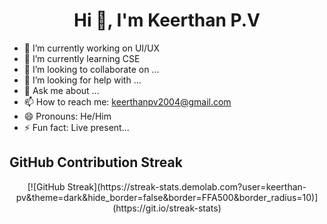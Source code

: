 <h1 align='center'>Hi 👋, I'm <strong>Keerthan P.V</strong></h1>

- 🔭 I’m currently working on UI/UX  
- 🌱 I’m currently learning CSE  
- 👯 I’m looking to collaborate on ...  
- 🤔 I’m looking for help with ...  
- 💬 Ask me about ...  
- 📫 How to reach me: keerthanpv2004@gmail.com  
- 😄 Pronouns: He/Him  
- ⚡ Fun fact: Live present...  

<h2>GitHub Contribution Streak</h2> 

<p align='center'>[![GitHub Streak](https://streak-stats.demolab.com?user=keerthan-pv&theme=dark&hide_border=false&border=FFA500&border_radius=10)](https://git.io/streak-stats)</p>

